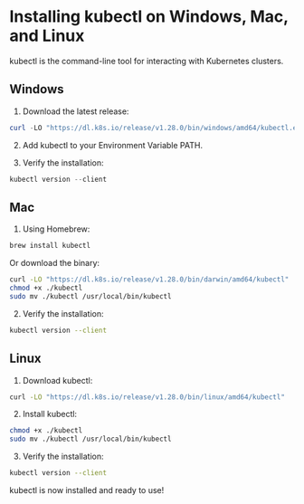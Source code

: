 # Installing kubectl on Windows, Mac, and Linux

kubectl is the command-line tool for interacting with Kubernetes clusters.

## Windows

1. Download the latest release:

```powershell
curl -LO "https://dl.k8s.io/release/v1.28.0/bin/windows/amd64/kubectl.exe"
```

2. Add kubectl to your Environment Variable PATH.

3. Verify the installation:

```powershell
kubectl version --client
```

## Mac

1. Using Homebrew:

```bash
brew install kubectl
```

Or download the binary:

```bash
curl -LO "https://dl.k8s.io/release/v1.28.0/bin/darwin/amd64/kubectl"
chmod +x ./kubectl
sudo mv ./kubectl /usr/local/bin/kubectl
```

2. Verify the installation:

```bash
kubectl version --client
```

## Linux

1. Download kubectl:

```bash
curl -LO "https://dl.k8s.io/release/v1.28.0/bin/linux/amd64/kubectl"
```

2. Install kubectl:

```bash
chmod +x ./kubectl
sudo mv ./kubectl /usr/local/bin/kubectl
```

3. Verify the installation:

```bash
kubectl version --client
```

kubectl is now installed and ready to use!
